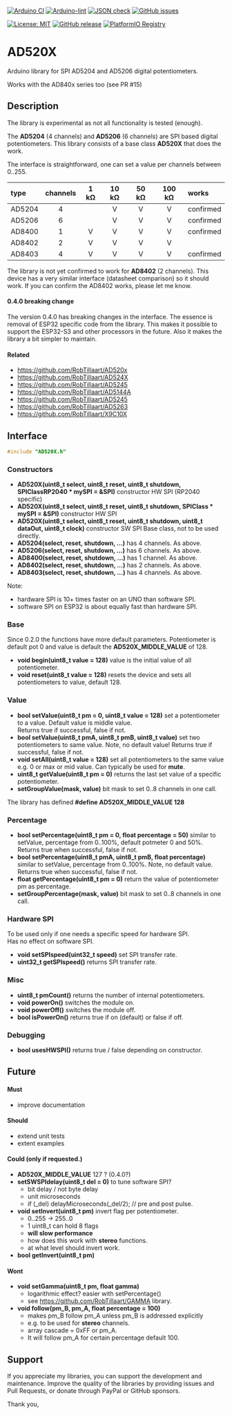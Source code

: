 
[![Arduino CI](https://github.com/RobTillaart/AD520X/workflows/Arduino%20CI/badge.svg)](https://github.com/marketplace/actions/arduino_ci)
[![Arduino-lint](https://github.com/RobTillaart/AD520X/actions/workflows/arduino-lint.yml/badge.svg)](https://github.com/RobTillaart/AD520X/actions/workflows/arduino-lint.yml)
[![JSON check](https://github.com/RobTillaart/AD520X/actions/workflows/jsoncheck.yml/badge.svg)](https://github.com/RobTillaart/AD520X/actions/workflows/jsoncheck.yml)
[![GitHub issues](https://img.shields.io/github/issues/RobTillaart/AD520X.svg)](https://github.com/RobTillaart/AD520X/issues)

[![License: MIT](https://img.shields.io/badge/license-MIT-green.svg)](https://github.com/RobTillaart/AD520X/blob/master/LICENSE)
[![GitHub release](https://img.shields.io/github/release/RobTillaart/AD520X.svg?maxAge=3600)](https://github.com/RobTillaart/AD520X/releases)
[![PlatformIO Registry](https://badges.registry.platformio.org/packages/robtillaart/library/AD520X.svg)](https://registry.platformio.org/libraries/robtillaart/AD520X)


# AD520X

Arduino library for SPI AD5204 and AD5206 digital potentiometers.

Works with the AD840x series too (see PR #15)


## Description

The library is experimental as not all functionality is tested (enough).

The **AD5204** (4 channels) and **AD5206** (6 channels) are SPI based digital potentiometers.
This library consists of a base class **AD520X** that does the work.

The interface is straightforward, one can set a value per channels between 0..255.

|  type    |  channels  |  1 kΩ | 10 kΩ | 50 kΩ | 100 kΩ |  works    |
|:---------|:----------:|:-----:|:-----:|:-----:|:------:|:----------|
|  AD5204  |    4       |       |   V   |   V   |   V    | confirmed |
|  AD5206  |    6       |       |   V   |   V   |   V    | confirmed |
|  AD8400  |    1       |   V   |   V   |   V   |   V    | confirmed |
|  AD8402  |    2       |   V   |   V   |   V   |   V    |
|  AD8403  |    4       |   V   |   V   |   V   |   V    | confirmed |  see PR #15

The library is not yet confirmed to work for **AD8402** (2 channels).
This device has  a very similar interface (datasheet comparison) so it should work. If you can confirm the AD8402 works, please let me know.

#### 0.4.0 breaking change

The version 0.4.0 has breaking changes in the interface. 
The essence is removal of ESP32 specific code from the library. 
This makes it possible to support the ESP32-S3 and other processors in the future. 
Also it makes the library a bit simpler to maintain.


#### Related

- https://github.com/RobTillaart/AD520x
- https://github.com/RobTillaart/AD524X
- https://github.com/RobTillaart/AD5245
- https://github.com/RobTillaart/AD5144A
- https://github.com/RobTillaart/AD5245
- https://github.com/RobTillaart/AD5263
- https://github.com/RobTillaart/X9C10X


## Interface

```cpp
#include "AD520X.h"
```

### Constructors

- **AD520X(uint8_t select, uint8_t reset, uint8_t shutdown, SPIClassRP2040 \* mySPI = &SPI)** constructor HW SPI (RP2040 specific)
- **AD520X(uint8_t select, uint8_t reset, uint8_t shutdown, SPIClass \* mySPI = &SPI)** constructor HW SPI
- **AD520X(uint8_t select, uint8_t reset, uint8_t shutdown, uint8_t dataOut, uint8_t clock)** constructor SW SPI
Base class, not to be used directly.
- **AD5204(select, reset, shutdown, ...)** has 4 channels. As above.
- **AD5206(select, reset, shutdown, ...)** has 6 channels. As above.
- **AD8400(select, reset, shutdown, ...)** has 1 channel. As above.
- **AD8402(select, reset, shutdown, ...)** has 2 channels. As above.
- **AD8403(select, reset, shutdown, ...)** has 4 channels. As above.

Note: 
- hardware SPI is 10+ times faster on an UNO than software SPI.
- software SPI on ESP32 is about equally fast than hardware SPI.


### Base

Since 0.2.0 the functions have more default parameters. Potentiometer is default pot 0 
and value is default the **AD520X_MIDDLE_VALUE** of 128.

- **void begin(uint8_t value = 128)** value is the initial value of all potentiometer.
- **void reset(uint8_t value = 128)** resets the device and sets all potentiometers to value, default 128.

### Value

- **bool setValue(uint8_t pm = 0, uint8_t value = 128)** set a potentiometer to a value. 
Default value is middle value.  
Returns true if successful, false if not.
- **bool setValue(uint8_t pmA, uint8_t pmB, uint8_t value)** set two potentiometers to same value.
Note, no default value!
Returns true if successful, false if not.
- **void setAll(uint8_t value = 128)** set all potentiometers to the same value e.g. 0 or max or mid value.
Can typically be used for **mute**.
- **uint8_t getValue(uint8_t pm = 0)** returns the last set value of a specific potentiometer.
- **setGroupValue(mask, value)** bit mask to set 0..8 channels in one call.


The library has defined **#define AD520X_MIDDLE_VALUE  128**


### Percentage

- **bool setPercentage(uint8_t pm = 0, float percentage = 50)** similar to setValue, percentage from 0..100%, default potmeter 0 and 50%. 
Returns true when successful, false if not.
- **bool setPercentage(uint8_t pmA, uint8_t pmB, float percentage)** similar to setValue, percentage from 0..100%.
Note, no default value.
Returns true when successful, false if not.
- **float getPercentage(uint8_t pm = 0)** return the value of potentiometer pm as percentage.
- **setGroupPercentage(mask, value)** bit mask to set 0..8 channels in one call.


### Hardware SPI

To be used only if one needs a specific speed for hardware SPI.  
Has no effect on software SPI.

- **void setSPIspeed(uint32_t speed)** set SPI transfer rate.
- **uint32_t getSPIspeed()** returns SPI transfer rate.


### Misc

- **uint8_t pmCount()** returns the number of internal potentiometers.
- **void powerOn()** switches the module on.
- **void powerOff()** switches the module off.
- **bool isPowerOn()** returns true if on (default) or false if off.


### Debugging

- **bool usesHWSPI()** returns true / false depending on constructor.


## Future


#### Must

- improve documentation

#### Should

- extend unit tests
- extent examples

#### Could (only if requested.)

- **AD520X_MIDDLE_VALUE** 127 ?   (0.4.0?)
- **setSWSPIdelay(uint8_t del = 0)** to tune software SPI?
  - bit delay / not byte delay
  - unit microseconds
  - if (_del) delayMicroseconds(_del/2); // pre and post pulse.
- **void setInvert(uint8_t pm)** invert flag per potentiometer.
   - 0..255 -> 255..0
   - 1 uint8_t can hold 8 flags
   - **will slow performance**
   - how does this work with **stereo** functions.
   - at what level should invert work.
- **bool getInvert(uint8_t pm)**

#### Wont

- **void setGamma(uint8_t pm, float gamma)**
  - logarithmic effect? easier with setPercentage()
  - see https://github.com/RobTillaart/GAMMA library.
- **void follow(pm_B, pm_A, float percentage = 100)**
  - makes pm_B follow pm_A unless pm_B is addressed explicitly
  - e.g. to be used for **stereo** channels.
  - array cascade = 0xFF or pm_A.
  - It will follow pm_A for certain percentage default 100.


## Support

If you appreciate my libraries, you can support the development and maintenance.
Improve the quality of the libraries by providing issues and Pull Requests, or
donate through PayPal or GitHub sponsors.

Thank you,

